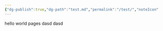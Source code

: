 ```yaml
---
{"dg-publish":true,"dg-path":"test.md","permalink":"/test/","noteIcon":""}
---
```


hello world pages
dasd
dasd


